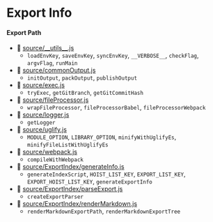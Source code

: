 # Export Info

#### Export Path
+ 📄 [source/\_\_utils\_\_.js](source/__utils__.js)
  - `loadEnvKey`, `saveEnvKey`, `syncEnvKey`, `__VERBOSE__`, `checkFlag`, `argvFlag`, `runMain`
+ 📄 [source/commonOutput.js](source/commonOutput.js)
  - `initOutput`, `packOutput`, `publishOutput`
+ 📄 [source/exec.js](source/exec.js)
  - `tryExec`, `getGitBranch`, `getGitCommitHash`
+ 📄 [source/fileProcessor.js](source/fileProcessor.js)
  - `wrapFileProcessor`, `fileProcessorBabel`, `fileProcessorWebpack`
+ 📄 [source/logger.js](source/logger.js)
  - `getLogger`
+ 📄 [source/uglify.js](source/uglify.js)
  - `MODULE_OPTION`, `LIBRARY_OPTION`, `minifyWithUglifyEs`, `minifyFileListWithUglifyEs`
+ 📄 [source/webpack.js](source/webpack.js)
  - `compileWithWebpack`
+ 📄 [source/ExportIndex/generateInfo.js](source/ExportIndex/generateInfo.js)
  - `generateIndexScript`, `HOIST_LIST_KEY`, `EXPORT_LIST_KEY`, `EXPORT_HOIST_LIST_KEY`, `generateExportInfo`
+ 📄 [source/ExportIndex/parseExport.js](source/ExportIndex/parseExport.js)
  - `createExportParser`
+ 📄 [source/ExportIndex/renderMarkdown.js](source/ExportIndex/renderMarkdown.js)
  - `renderMarkdownExportPath`, `renderMarkdownExportTree`